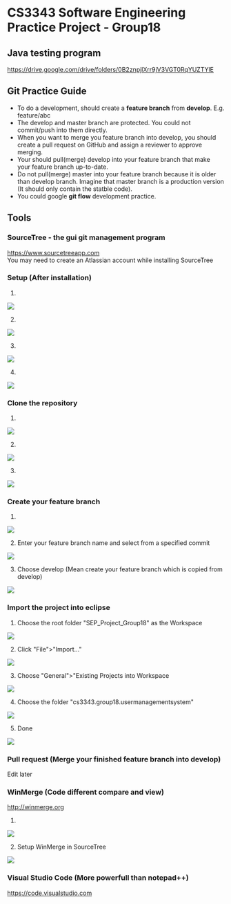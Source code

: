 # CS3343 Software Engineering Practice Project - Group18
## Java testing program
https://drive.google.com/drive/folders/0B2znpjlXrr9jV3VGT0RqYUZTYlE

## Git Practice Guide
* To do a development, should create a **feature branch** from **develop**. E.g. feature/abc
* The develop and master branch are protected. You could not commit/push into them directly.
* When you want to merge you feature branch into develop, you should create a pull request on GitHub and assign a reviewer to approve merging.
* Your should pull(merge) develop into your feature branch that make your feature branch up-to-date.
* Do not pull(merge) master into your feature branch because it is older than develop branch. Imagine that master branch is a production version (It should only contain the statble code).
* You could google **git flow** development practice.

## Tools

### SourceTree - the gui git management program
https://www.sourcetreeapp.com   
You may need to create an Atlassian account while installing SourceTree

### Setup (After installation)
1. 

<kbd><img src="/img/1.png"></kbd>

2. 

<kbd><img src="/img/2.png"></kbd>

3. 

<kbd><img src="/img/3.png"></kbd>

4. 

<kbd><img src="/img/4.png"></kbd>


### Clone the repository
1. 
<kbd><img src="/img/5.png"></kbd>

2. 

<kbd><img src="/img/6.png"></kbd>

3. 

<kbd><img src="/img/7.png"></kbd>


### Create your feature branch
1. 

<kbd><img src="/img/8.png"></kbd>

2. Enter your feature branch name and select from a specified commit

<kbd><img src="/img/9.png"></kbd>

3. Choose develop (Mean create your feature branch which is copied from develop)

<kbd><img src="/img/10.png"></kbd>


### Import the project into eclipse
1. Choose the root folder "SEP_Project_Group18" as the Workspace

<kbd><img src="/img/13.png"></kbd>

2. Click "File">"Import..."

<kbd><img src="/img/14.png"></kbd>

3. Choose "General">"Existing Projects into Workspace

<kbd><img src="/img/15.png"></kbd>

4. Choose the folder "cs3343.group18.usermanagementsystem"

<kbd><img src="/img/16.png"></kbd>

5. Done

<kbd><img src="/img/17.png"></kbd>


### Pull request (Merge your finished feature branch into develop)
Edit later

### WinMerge (Code different compare and view)
http://winmerge.org<br/>

1. 

<kbd><img src="/img/11.png"></kbd>

2. Setup WinMerge in SourceTree

<kbd><img src="/img/12.png"></kbd>


### Visual Studio Code (More powerfull than notepad++)
https://code.visualstudio.com